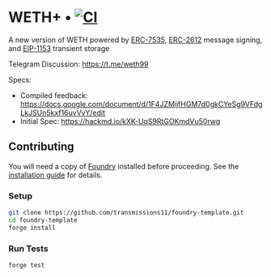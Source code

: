 # WETH+ • [![CI](https://github.com/transmissions11/foundry-template/actions/workflows/tests.yml/badge.svg)](https://github.com/transmissions11/foundry-template/actions/workflows/tests.yml)

A new version of WETH powered by [ERC-7535](https://ercs.ethereum.org/ERCS/erc-7535), [ERC-2612](https://ercs.ethereum.org/ERCS/erc-2612) message signing, and [EIP-1153](https://eips.ethereum.org/EIPS/eip-1153) transient storage

Telegram Discussion: https://t.me/weth99

Specs:
- Compiled feedback: https://docs.google.com/document/d/1F4JZMijfHGM7d0gkCYeSg9VFdgLkJSUn5kxf16uvVvY/edit
- Initial Spec: https://hackmd.io/kXK-UqS9RtGOKmdVu50rwg

## Contributing

You will need a copy of [Foundry](https://github.com/foundry-rs/foundry) installed before proceeding. See the [installation guide](https://github.com/foundry-rs/foundry#installation) for details.

### Setup

```sh
git clone https://github.com/transmissions11/foundry-template.git
cd foundry-template
forge install
```

### Run Tests

```sh
forge test
```
